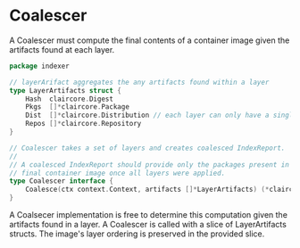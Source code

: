 # Coalescer
A Coalescer must compute the final contents of a container image given the artifacts found at each layer.

```go
package indexer

// layerArifact aggregates the any artifacts found within a layer
type LayerArtifacts struct {
	Hash  claircore.Digest
	Pkgs  []*claircore.Package
	Dist  []*claircore.Distribution // each layer can only have a single distribution
	Repos []*claircore.Repository
}

// Coalescer takes a set of layers and creates coalesced IndexReport.
//
// A coalesced IndexReport should provide only the packages present in the
// final container image once all layers were applied.
type Coalescer interface {
	Coalesce(ctx context.Context, artifacts []*LayerArtifacts) (*claircore.IndexReport, error)
}

```

A Coalsecer implementation is free to determine this computation given the artifacts found in a layer. 
A Coalescer is called with a slice of LayerArtifacts structs. The image's layer ordering is preserved in the provided slice.
